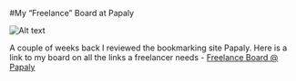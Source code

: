 #My “Freelance” Board at Papaly


![Alt text](/path/to/img.jpg)

A couple of weeks back I reviewed the bookmarking site Papaly. Here is a link to my board on all the links a freelancer needs - [Freelance Board @ Papaly](https://papaly.com/megan16/6jXQt/Freelance)
